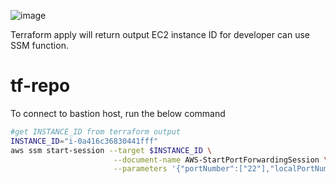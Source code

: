 ![image](https://github.com/user-attachments/assets/ff7e58cc-cd38-4a2b-865a-3b9873c7bd9a)


Terraform apply will return output EC2 instance ID for developer can use SSM function.


# tf-repo

To connect to bastion host, run the below command

```bash
#get INSTANCE_ID from terraform output
INSTANCE_ID="i-0a416c36830441fff"
aws ssm start-session --target $INSTANCE_ID \
                       --document-name AWS-StartPortForwardingSession \
                       --parameters '{"portNumber":["22"],"localPortNumber":["2222"]}'
```
